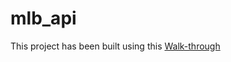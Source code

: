 # mlb_api

This project has been built using this [Walk-through](https://docs.google.com/document/d/1xNqRoO4Yi-bCrjz2ksrHrRXWEi9VeWvrBmzjxhR35qM/edit?usp=sharing)